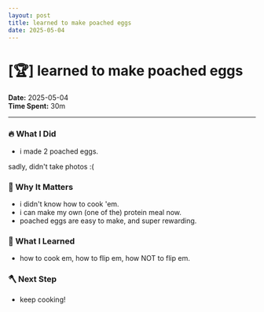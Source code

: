 ```yaml
---
layout: post
title: learned to make poached eggs
date: 2025-05-04
---
```

# [🏆] learned to make poached eggs

**Date:** 2025-05-04  
**Time Spent:** 30m 

---

### 🔥 What I Did
- i made 2 poached eggs.

sadly, didn't take photos :(


### 🎯 Why It Matters
- i didn't know how to cook 'em.
- i can make my own (one of the) protein meal now.
- poached eggs are easy to make, and super rewarding.

### 🧠 What I Learned
- how to cook em, how to flip em, how NOT to flip em.

### 🪓 Next Step
- keep cooking!
